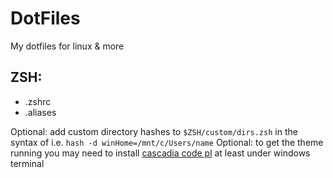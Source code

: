 # DotFiles
My dotfiles for linux & more

## ZSH:
- .zshrc
- .aliases

Optional: add custom directory hashes to `$ZSH/custom/dirs.zsh` in the syntax of i.e. `hash -d winHome=/mnt/c/Users/name`
Optional: to get the theme running you may need to install [cascadia code pl](https://github.com/microsoft/cascadia-code/releases) at least under windows terminal
